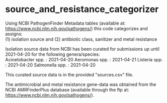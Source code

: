 # source_and_resistance_categorizer
Using NCBI PathogenFinder Metadata tables (available at: https://www.ncbi.nlm.nih.gov/pathogens/)
this code categorizes and assigns:\
(1) isolation source and (2) antibiotic class, sanitizer and metal resistance

Isolation source data from NCBI has been curated for submissions up until 2021-04-20 for the following genera/species:\
	Acinetobacter spp.	: 2021-04-20
	Aeromonas spp.		: 2021-04-21
	Listeria spp.		: 2021-04-20
	Salmonella spp.		: 2021-04-20

This curated source data is in the provided "sources.csv" file.

The antimicrobial and metal resistance gene-data was obtained from the NCBI AMRFinderPlus database (available through the ftp at: https://www.ncbi.nlm.nih.gov/pathogens/).
